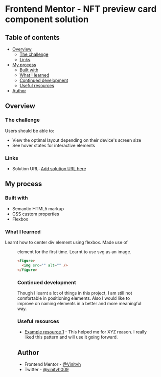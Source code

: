 # Frontend Mentor - NFT preview card component solution

## Table of contents

- [Overview](#overview)
  - [The challenge](#the-challenge)
  - [Links](#links)
- [My process](#my-process)
  - [Built with](#built-with)
  - [What I learned](#what-i-learned)
  - [Continued development](#continued-development)
  - [Useful resources](#useful-resources)
- [Author](#author)

## Overview

### The challenge

Users should be able to:

- View the optimal layout depending on their device's screen size
- See hover states for interactive elements

### Links

- Solution URL: [Add solution URL here](https://github.com/Vinitvh/nft-preview-card-component)

## My process

### Built with

- Semantic HTML5 markup
- CSS custom properties
- Flexbox

### What I learned

Learnt how to center div element using flexbox. Made use of <figure> element for the first time.
Learnt to use svg as an image.

```html
<figure>
  <img src="" alt="" />
</figure>
```

### Continued development

Though I learnt a lot of things in this project, I am still not comfortable in positioning elements. Also I would like to improve on naming elements in a better and more meaningful way.

### Useful resources

- [Example resource 1](https://www.w3schools.com/css/css_align.asp) - This helped me for XYZ reason. I really liked this pattern and will use it going forward.

## Author

- Frontend Mentor - [@Vinitvh](https://www.frontendmentor.io/profile/yourusername)
- Twitter - [@vinitvh009](https://www.twitter.com/vinitvh009)
